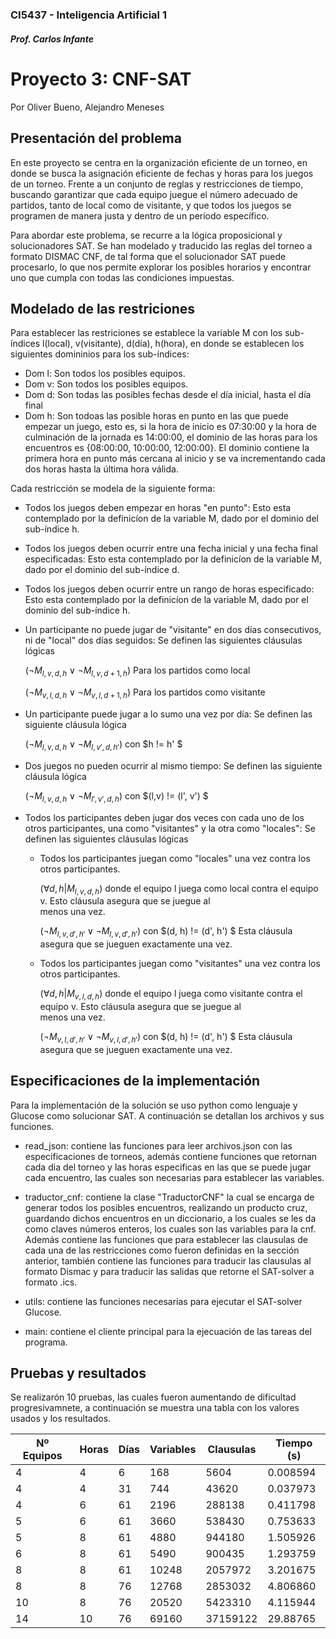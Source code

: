 #
### CI5437 - Inteligencia Artificial 1
##### Prof. Carlos Infante
# Proyecto 3: CNF-SAT
Por Oliver Bueno, Alejandro Meneses

## Presentación del problema
En este proyecto se centra en la organización eficiente de un torneo, en donde se busca la asignación eficiente de fechas y horas para los juegos de un torneo. Frente a un conjunto de reglas y restricciones de tiempo, buscando garantizar que cada equipo juegue el número adecuado de partidos, tanto de local como de visitante, y que todos los juegos se programen de manera justa y dentro de un período específico.

Para abordar este problema, se recurre a la lógica proposicional y solucionadores SAT. Se han modelado y traducido las reglas del torneo a formato DISMAC CNF, de tal forma que el solucionador SAT puede procesarlo, lo que nos permite explorar los posibles horarios y encontrar uno que cumpla con todas las condiciones impuestas.

## Modelado de las restriciones
Para establecer las restriciones se establece la variable M con los sub-índices l(local), v(visitante), d(día), h(hora), en donde se establecen los siguientes domininios para los sub-índices:

- Dom l: Son todos los posibles equipos.
- Dom v: Son todos los posibles equipos.
- Dom d: Son todas las posibles fechas desde el día inicial, hasta el día final
- Dom h: Son todoas las posible horas en punto en las que puede empezar un juego, esto es, si la hora de inicio es 07:30:00 y la hora de culminación de la jornada es 14:00:00, el dominio de las horas para los encuentros es {08:00:00, 10:00:00, 12:00:00}. El dominio contiene la primera hora en punto más cercana al inicio y se va incrementando cada dos horas hasta la última hora válida.

Cada restricción se modela de la siguiente forma:

- Todos los juegos deben empezar en horas "en punto": Esto esta contemplado por la definicíon de la variable M, dado por el dominio del sub-índice h.
- Todos los juegos deben ocurrir entre una fecha inicial y una fecha final especificadas: Esto esta contemplado por la definicíon de la variable M, dado por el dominio del sub-índice d.
- Todos los juegos deben ocurrir entre un rango de horas especificado: Esto esta contemplado por la definicíon de la variable M, dado por el dominio del sub-índice h.
- Un participante no puede jugar de "visitante" en dos días consecutivos, ni de "local" dos días seguidos: Se definen las siguientes cláusulas lógicas

  
  $(\neg M_{l,v,d,h} \lor \neg M_{l,v,d+1,h})$   Para los partidos como local
  
  $(\neg M_{v,l,d,h} \lor \neg M_{v,l,d+1,h})$   Para los partidos como visitante

- Un participante puede jugar a lo sumo una vez por día: Se definen las siguiente cláusula lógica

  $(\neg M_{l,v,d,h} \lor \neg M_{l,v',d,h'})$ con $h != h' $

- Dos juegos no pueden ocurrir al mismo tiempo: Se definen las siguiente cláusula lógica

  $(\neg M_{l,v,d,h} \lor \neg M_{l',v',d,h})$ con $(l,v) != (l', v') $

- Todos los participantes deben jugar dos veces con cada uno de los otros participantes, una como "visitantes" y la otra como "locales": Se definen las siguientes cláusulas lógicas

  - Todos los participantes juegan como "locales" una vez contra los otros participantes.
  
    $(\forall d,h | M_{l,v,d,h})$ donde el equipo l juega como local contra el equipo v. Esto cláusula asegura que se juegue al  
    menos una vez.

    $(\neg M_{l,v,d',h'} \lor \neg M_{l,v,d',h'})$ con $(d, h) != (d', h') $ Esta cláusula asegura que se jueguen exactamente una vez.

  - Todos los participantes juegan como "visitantes" una vez contra los otros participantes.
 
    $(\forall d,h | M_{v,l,d,h})$ donde el equipo l juega como visitante contra el equipo v. Esto cláusula asegura que se juegue al  
    menos una vez.

    $(\neg M_{v,l,d',h'} \lor \neg M_{v,l,d',h'})$ con $(d, h) != (d', h') $ Esta cláusula asegura que se jueguen exactamente una vez.
  
## Especificaciones de la implementación
Para la implementación de la solución se uso python como lenguaje y Glucose como solucionar SAT. A continuación se detallan los archivos y sus funciones.

- read_json: contiene las funciones para leer archivos.json con las especificaciones de torneos, además contiene funciones que retornan cada dia del torneo y las horas especificas en las que se puede jugar cada encuentro, las cuales son necesarias para establecer las variables.

- traductor_cnf: contiene la clase "TraductorCNF" la cual se encarga de generar todos los posibles encuentros, realizando un producto cruz, guardando dichos encuentros en un diccionario, a los cuales se les da como claves números enteros, los cuales son las variables para la cnf. Además contiene las funciones que para establecer las clausulas de cada una de las restricciones como fueron definidas en la sección anterior, también contiene las funciones para traducir las clausulas al formato Dismac y para traducir las salidas que retorne el SAT-solver a formato .ics.

- utils: contiene las funciones necesarias para ejecutar el SAT-solver Glucose.

- main: contiene el cliente principal para la ejecuación de las tareas del programa.

## Pruebas y resultados
Se realizarón 10 pruebas, las cuales fueron aumentando de dificultad progresivamnete, a continuación se muestra una tabla con los valores usados y los resultados.

| Nº Equipos | Horas | Días | Variables  | Clausulas     | Tiempo (s) |
|------------|-------|------|------------|---------------|------------|
| 4          | 4     | 6    | 168        | 5604          | 0.008594   |
| 4          | 4     | 31   | 744        | 43620         | 0.037973   |
| 4          | 6     | 61   | 2196       | 288138        | 0.411798   |
| 5          | 6     | 61   | 3660       | 538430        | 0.753633   |
| 5          | 8     | 61   | 4880       | 944180        | 1.505926   |
| 6          | 8     | 61   | 5490       | 900435        | 1.293759   |
| 8          | 8     | 61   | 10248      | 2057972       | 3.201675   |
| 8          | 8     | 76   | 12768      | 2853032       | 4.806860   |
| 10         | 8     | 76   | 20520      | 5423310       | 4.115944   |
| 14         | 10    | 76   | 69160      | 37159122      | 29.88765   |
